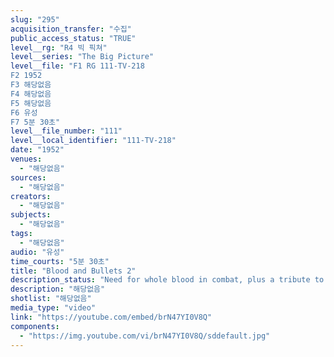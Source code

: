 ```yaml
---
slug: "295"
acquisition_transfer: "수집"
public_access_status: "TRUE"
level__rg: "R4 빅 픽쳐"
level__series: "The Big Picture"
level__file: "F1 RG 111-TV-218
F2 1952
F3 해당없음
F4 해당없음
F5 해당없음
F6 유성
F7 5분 30초"
level__file_number: "111"
level__local_identifier: "111-TV-218"
date: "1952"
venues: 
  - "해당없음"
sources: 
  - "해당없음"
creators: 
  - "해당없음"
subjects: 
  - "해당없음"
tags: 
  - "해당없음"
audio: "유성"
time_courts: "5분 30초"
title: "Blood and Bullets 2"
description_status: "Need for whole blood in combat, plus a tribute to combat medics and their intimate role with the infantryman in battle."
description: "해당없음"
shotlist: "해당없음"
media_type: "video"
link: "https://youtube.com/embed/brN47YI0V8Q"
components: 
  - "https://img.youtube.com/vi/brN47YI0V8Q/sddefault.jpg"
---
```

